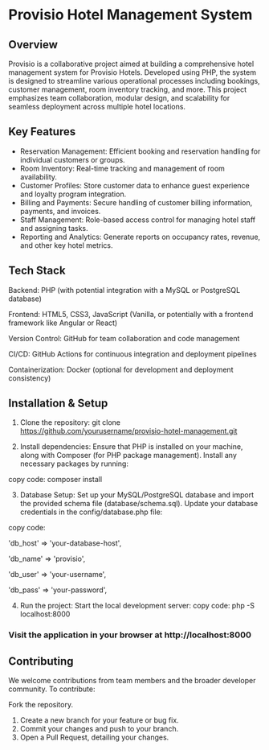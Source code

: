 # Provisio Hotel Management System

## Overview
Provisio is a collaborative project aimed at building a comprehensive hotel management system for Provisio Hotels. Developed using PHP, the system is designed to streamline various operational processes including bookings, customer management, room inventory tracking, and more. This project emphasizes team collaboration, modular design, and scalability for seamless deployment across multiple hotel locations.

## Key Features
- Reservation Management: Efficient booking and reservation handling for individual customers or groups.
- Room Inventory: Real-time tracking and management of room availability.
- Customer Profiles: Store customer data to enhance guest experience and loyalty program integration.
- Billing and Payments: Secure handling of customer billing information, payments, and invoices.
- Staff Management: Role-based access control for managing hotel staff and assigning tasks.
- Reporting and Analytics: Generate reports on occupancy rates, revenue, and 
other key hotel metrics.

## Tech Stack
Backend: PHP (with potential integration with a MySQL or PostgreSQL database)

Frontend: HTML5, CSS3, JavaScript (Vanilla, or potentially with a frontend framework like Angular or React)

Version Control: GitHub for team collaboration and code management

CI/CD: GitHub Actions for continuous integration and deployment pipelines

Containerization: Docker (optional for development and deployment consistency)

## Installation & Setup
1. Clone the repository:
git clone https://github.com/yourusername/provisio-hotel-management.git

2. Install dependencies: Ensure that PHP is installed on your machine, along with Composer (for PHP package management). Install any necessary packages by running:

copy code: composer install

3. Database Setup: Set up your MySQL/PostgreSQL database and import the provided schema file (database/schema.sql). Update your database credentials in the config/database.php file:

copy code:

'db_host' => 'your-database-host',

'db_name' => 'provisio',

'db_user' => 'your-username',

'db_pass' => 'your-password',

4. Run the project: Start the local development server:
copy code: php -S localhost:8000

### Visit the application in your browser at http://localhost:8000

## Contributing
We welcome contributions from team members and the broader developer community. To contribute:

Fork the repository.
1. Create a new branch for your feature or bug fix.
2. Commit your changes and push to your branch.
3. Open a Pull Request, detailing your changes.

